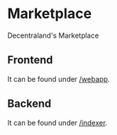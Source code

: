 # Marketplace

Decentraland's Marketplace

## Frontend

It can be found under [/webapp](https://github.com/decentraland/marketplace/tree/master/webapp).

## Backend

It can be found under [/indexer](https://github.com/decentraland/marketplace/tree/master/indexer).
